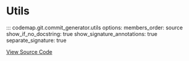 # Utils

::: codemap.git.commit_generator.utils
    options:
      members_order: source
      show_if_no_docstring: true
      show_signature_annotations: true
      separate_signature: true

[View Source Code](https://github.com/SarthakMishra/codemap/blob/main/src/codemap/git/commit_generator/utils.py)


